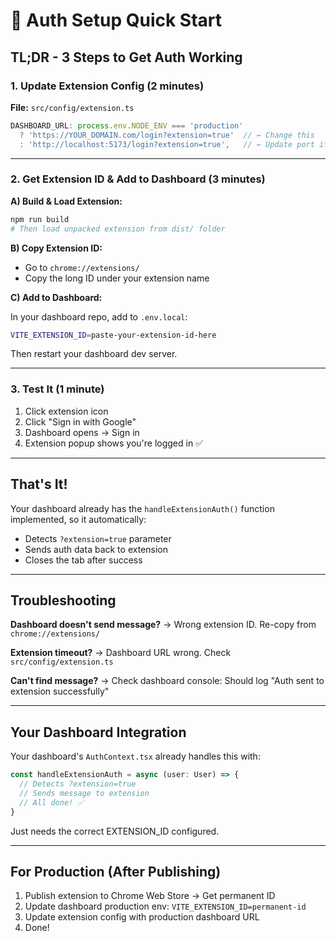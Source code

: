 # 🚀 Auth Setup Quick Start

## TL;DR - 3 Steps to Get Auth Working

### 1. Update Extension Config (2 minutes)

**File:** `src/config/extension.ts`

```typescript
DASHBOARD_URL: process.env.NODE_ENV === 'production'
  ? 'https://YOUR_DOMAIN.com/login?extension=true'  // ← Change this
  : 'http://localhost:5173/login?extension=true',   // ← Update port if needed
```

---

### 2. Get Extension ID & Add to Dashboard (3 minutes)

**A) Build & Load Extension:**
```bash
npm run build
# Then load unpacked extension from dist/ folder
```

**B) Copy Extension ID:**
- Go to `chrome://extensions/`
- Copy the long ID under your extension name

**C) Add to Dashboard:**

In your dashboard repo, add to `.env.local`:
```bash
VITE_EXTENSION_ID=paste-your-extension-id-here
```

Then restart your dashboard dev server.

---

### 3. Test It (1 minute)

1. Click extension icon
2. Click "Sign in with Google"  
3. Dashboard opens → Sign in
4. Extension popup shows you're logged in ✅

---

## That's It!

Your dashboard already has the `handleExtensionAuth()` function implemented, so it automatically:
- Detects `?extension=true` parameter
- Sends auth data back to extension
- Closes the tab after success

---

## Troubleshooting

**Dashboard doesn't send message?**
→ Wrong extension ID. Re-copy from `chrome://extensions/`

**Extension timeout?**
→ Dashboard URL wrong. Check `src/config/extension.ts`

**Can't find message?**
→ Check dashboard console: Should log "Auth sent to extension successfully"

---

## Your Dashboard Integration

Your dashboard's `AuthContext.tsx` already handles this with:

```typescript
const handleExtensionAuth = async (user: User) => {
  // Detects ?extension=true
  // Sends message to extension
  // All done! ✅
}
```

Just needs the correct EXTENSION_ID configured.

---

## For Production (After Publishing)

1. Publish extension to Chrome Web Store → Get permanent ID
2. Update dashboard production env: `VITE_EXTENSION_ID=permanent-id`
3. Update extension config with production dashboard URL
4. Done!

